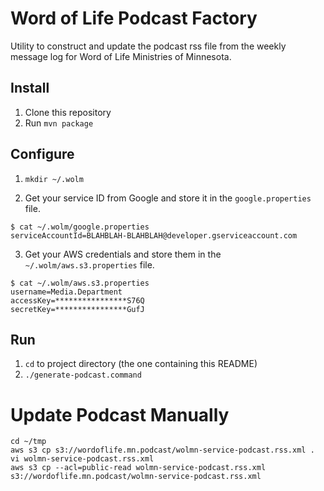 # Word of Life Podcast Factory

Utility to construct and update the podcast rss file from the weekly message log for Word of Life Ministries of Minnesota.

## Install

1. Clone this repository
2. Run `mvn package`

## Configure

1. `mkdir ~/.wolm`

2. Get your service ID from Google and store it in the `google.properties` file.
```
$ cat ~/.wolm/google.properties
serviceAccountId=BLAHBLAH-BLAHBLAH@developer.gserviceaccount.com
```

3. Get your AWS credentials and store them in the `~/.wolm/aws.s3.properties` file.
```
$ cat ~/.wolm/aws.s3.properties 
username=Media.Department
accessKey=****************S76Q
secretKey=****************GufJ
```

## Run

1. `cd` to project directory (the one containing this README)
2. `./generate-podcast.command`

# Update Podcast Manually

```
cd ~/tmp
aws s3 cp s3://wordoflife.mn.podcast/wolmn-service-podcast.rss.xml .
vi wolmn-service-podcast.rss.xml
aws s3 cp --acl=public-read wolmn-service-podcast.rss.xml s3://wordoflife.mn.podcast/wolmn-service-podcast.rss.xml
```

